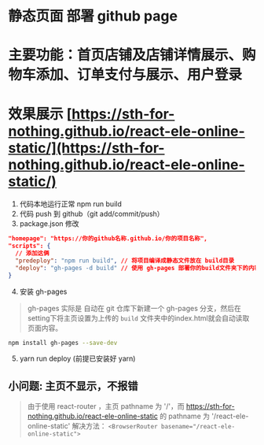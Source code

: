 # 静态页面 部署 github page

# 主要功能：首页店铺及店铺详情展示、购物车添加、订单支付与展示、用户登录

# 效果展示 [https://sth-for-nothing.github.io/react-ele-online-static/](https://sth-for-nothing.github.io/react-ele-online-static/)

1. 代码本地运行正常 npm run build
2. 代码 push 到 github（git add/commit/push）
3. package.json 修改
```json
"homepage": "https://你的github名称.github.io/你的项目名称",
"scripts": {
  // 添加这俩
  "predeploy": "npm run build", // 将项目编译成静态文件放在 build目录
  "deploy": "gh-pages -d build" // 使用 gh-pages 部署你的build文件夹下的内容
}
```
4. 安装 gh-pages
> gh-pages 实际是 自动在 git 仓库下新建一个 gh-pages 分支，然后在setting下将主页设置为上传的 `build` 文件夹中的index.html就会自动读取页面内容。
```bash
npm install gh-pages --save-dev
```
5. yarn run deploy (前提已安装好 yarn)

## 小问题: 主页不显示，不报错
> 由于使用 react-router ，主页 pathname 为 '/'，而 https://sth-for-nothing.github.io/react-ele-online-static 的 pathname 为 '/react-ele-online-static'
解决方法：
`<BrowserRouter basename="/react-ele-online-static">`
